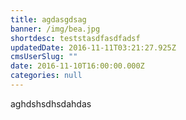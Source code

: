 ```yaml
---
title: agdasgdsag
banner: /img/bea.jpg
shortdesc: teststasdfasdfadsf
updatedDate: 2016-11-11T03:21:27.925Z
cmsUserSlug: ""
date: 2016-11-10T16:00:00.000Z
categories: null
---
```


aghdshsdhsdahdas